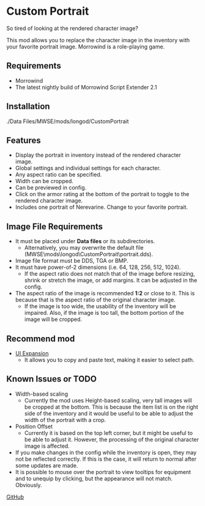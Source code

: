 # Custom Portrait
So tired of looking at the rendered character image?

This mod allows you to replace the character image in the inventory with your favorite portrait image. Morrowind is a role-playing game.

## Requirements
- Morrowind
- The latest nightly build of Morrowind Script Extender 2.1

## Installation
./Data Files/MWSE/mods/longod/CustomPortrait

## Features
- Display the portrait in inventory instead of the rendered character image.
- Global settings and individual settings for each character.
- Any aspect ratio can be specified.
- Width can be cropped.
- Can be previewed in config.
- Click on the armor rating at the bottom of the portrait to toggle to the rendered character image.
- Includes one portrait of Nerevarine. Change to your favorite portrait.

## Image File Requirements
- It must be placed under **Data files** or its subdirectories.
  - Alternatively, you may overwrite the default file (MWSE\mods\longod\CustomPortrait\portrait.dds).
- Image file format must be DDS, TGA or BMP.
- It must have power-of-2 dimensions (i.e. 64, 128, 256, 512, 1024).
  - If the aspect ratio does not match that of the image before resizing, shrink or stretch the image, or add margins. It can be adjusted in the config.
- The aspect ratio of the image is recommended **1:2** or close to it. This is because that is the aspect ratio of the original character image.
  - If the image is too wide, the usability of the inventory will be impaired. Also, if the image is too tall, the bottom portion of the image will be cropped.

## Recommend mod
- [UI Expansion](https://www.nexusmods.com/morrowind/mods/46071)
  - It allows you to copy and paste text, making it easier to select path.

## Known Issues or TODO
- Width-based scaling
  - Currently the mod uses Height-based scaling, very tall images will be cropped at the bottom. This is because the item list is on the right side of the inventory and it would be useful to be able to adjust the width of the portrait with a crop.
- Position Offset
  - Currently it is based on the top left corner, but it might be useful to be able to adjust it. However, the processing of the original character image is affected.
- If you make changes in the config while the inventory is open, they may not be reflected correctly. If this is the case, it will return to normal after some updates are made.
- It is possible to mouse over the portrait to view tooltips for equipment and to unequip by clicking, but the appearance will not match. Obviously.

[GitHub](https://github.com/longod/CustomPortrait)